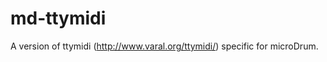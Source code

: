 md-ttymidi
==========

A version of ttymidi (http://www.varal.org/ttymidi/) specific for microDrum.

